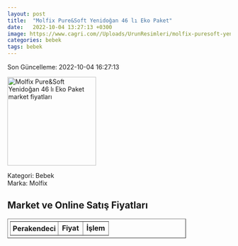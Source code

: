 ```yaml
---
layout: post
title:  "Molfix Pure&Soft Yenidoğan 46 lı Eko Paket"
date:   2022-10-04 13:27:13 +0300
image: https://www.cagri.com//Uploads/UrunResimleri/molfix-puresoft-yenidogan-46-li-eko-pake-82d5.jpg
categories: bebek
tags: bebek
---
```


Son Güncelleme: 2022-10-04 16:27:13

<img src="https://www.cagri.com//Uploads/UrunResimleri/molfix-puresoft-yenidogan-46-li-eko-pake-82d5.jpg" width="200" alt="Molfix Pure&Soft Yenidoğan 46 lı Eko Paket market fiyatları" />

Kategori: Bebek
<br />
Marka: Molfix

<h2>Market ve Online Satış Fiyatları</h2>

<table border="1" style="padding: 5px;width:80%;">
  <tr>
    <td style="padding: 5px;"><strong>Perakendeci</strong></td>
    <td><strong>Fiyat</strong></td>
    <td><strong>İşlem</strong></td>
  </tr>
  
</table>
